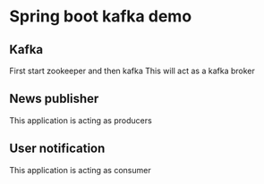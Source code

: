 # Spring boot kafka demo

## Kafka

First start zookeeper and then kafka
This will act as a kafka broker

## News publisher

This application is acting as producers

## User notification

This application is acting as consumer
